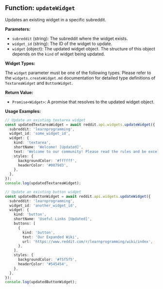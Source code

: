 ## Function: `updateWidget`

Updates an existing widget in a specific subreddit.

**Parameters:**

- `subreddit` (string): The subreddit where the widget exists.
- `widget_id` (string): The ID of the widget to update.
- `widget` (object): The updated widget object. The structure of this object depends on the `kind` of widget being updated.

**Widget Types:**

The `widget` parameter must be one of the following types. Please refer to the `widgets.createWidget.md` documentation for detailed type definitions of `TextareaWidget` and `ButtonWidget`.

**Return Value:**

- `Promise<Widget>`: A promise that resolves to the updated widget object.

**Usage Examples:**

```typescript
// Update an existing textarea widget
const updatedTextareaWidget = await reddit.api.widgets.updateWidget({
  subreddit: 'learnprogramming',
  widget_id: 'some_widget_id',
  widget: {
    kind: 'textarea',
    shortName: 'Welcome! [Updated]',
    text: 'Welcome to our community! Please read the rules and be excellent to each other.',
    styles: {
      backgroundColor: '#ffffff',
      headerColor: '#0079d3',
    },
  },
});
console.log(updatedTextareaWidget);
```

```typescript
// Update an existing button widget
const updatedButtonWidget = await reddit.api.widgets.updateWidget({
  subreddit: 'learnprogramming',
  widget_id: 'another_widget_id',
  widget: {
    kind: 'button',
    shortName: 'Useful Links [Updated]',
    buttons: [
      {
        kind: 'button',
        text: 'Our Expanded Wiki',
        url: 'https://www.reddit.com/r/learnprogramming/wiki/index',
      },
    ],
    styles: {
      backgroundColor: '#f5f5f5',
      headerColor: '#545454',
    },
  },
});
console.log(updatedButtonWidget);
```
